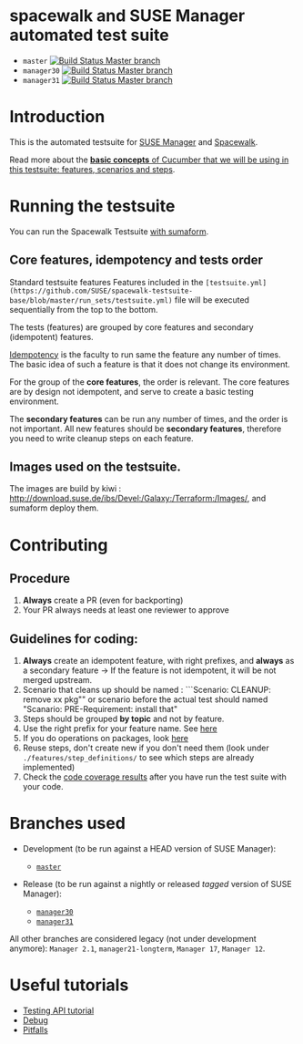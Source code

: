 # spacewalk and SUSE Manager automated test suite

* `master`
[![Build Status Master branch](https://travis-ci.org/SUSE/spacewalk-testsuite-base.svg?branch=master)](https://travis-ci.org/SUSE/spacewalk-testsuite-base)
* `manager30`
[![Build Status Master branch](https://travis-ci.org/SUSE/spacewalk-testsuite-base.svg?branch=manager31)](https://travis-ci.org/SUSE/spacewalk-testsuite-base)
* `manager31`
[![Build Status Master branch](https://travis-ci.org/SUSE/spacewalk-testsuite-base.svg?branch=manager30)](https://travis-ci.org/SUSE/spacewalk-testsuite-base)


# Introduction

This is the automated testsuite for [SUSE Manager](https://www.suse.com/products/suse-manager/) and [Spacewalk](http://spacewalk.redhat.com/).

Read more about the [**basic concepts** of Cucumber that we will be using in this testsuite: features, scenarios and steps](https://cucumber.io/docs/reference).

# Running the testsuite

You can run the Spacewalk Testsuite [with sumaform](https://github.com/moio/sumaform/blob/master/README_ADVANCED.md#cucumber-testsuite).

## Core features, idempotency and tests order

Standard testsuite features Features included in the `[testsuite.yml](https://github.com/SUSE/spacewalk-testsuite-base/blob/master/run_sets/testsuite.yml)` file will be executed sequentially from the top to the bottom.

The tests (features) are grouped by core features and secondary (idempotent) features.

[Idempotency](docs/idempotency.md) is the faculty to run same the feature any number of times. The basic idea of such a feature is that it does not change its environment.

For the group of the **core features**, the order is relevant. The core features are by design not idempotent, and serve to create a basic testing environment.

The **secondary features** can be run any number of times, and the order is not important. All new features should be **secondary features**, therefore you need to write cleanup steps on each feature.

## Images used on the testsuite.

The images are build by kiwi : http://download.suse.de/ibs/Devel:/Galaxy:/Terraform:/Images/, and sumaform deploy them.

# Contributing

## Procedure

1.  **Always** create a PR (even for backporting)
2. Your PR always needs at least one reviewer to approve

## Guidelines for coding:

1.  **Always** create an idempotent feature, with right prefixes, and **always** as a secondary feature
   -> If the feature is not idempotent, it will be not merged upstream.
2. Scenario that cleans up should be named : ```Scenario: CLEANUP: remove xx pkg""
   or scenario before the actual test should named "Scanario: PRE-Requirement: install that"
3. Steps should be grouped **by topic** and not by feature.
4. Use the right prefix for your feature name. See [here](run_sets/testsuite.yml)
5. If you do operations on packages, look [here](docs/Patches_test.md)
6. Reuse steps, don't create new if you don't need them (look under `./features/step_definitions/` to see which steps are already implemented)
7. Check the [code coverage results](docs/codecoverage.md) after you have run the test suite with your code.


# Branches used

* Development (to be run against a HEAD version of SUSE Manager):

  * [`master`](https://github.com/SUSE/spacewalk-testsuite-base)

* Release (to be run against a nightly or released *tagged* version of SUSE Manager):
  * [`manager30`](https://github.com/SUSE/spacewalk-testsuite-base/tree/manager30)
  * [`manager31`](https://github.com/SUSE/spacewalk-testsuite-base/tree/manager31)

All other branches are considered legacy (not under development anymore): `Manager 2.1`, `manager21-longterm`, `Manager 17`, `Manager 12`.


# Useful tutorials

* [Testing API tutorial](docs/api-call.md)
* [Debug](docs/Debug.md)
* [Pitfalls](docs/Pitfalls-test.md)
